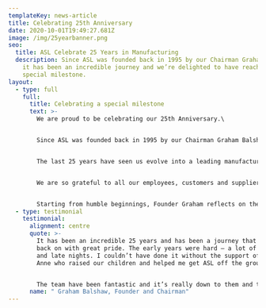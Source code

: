 ```yaml
---
templateKey: news-article
title: Celebrating 25th Anniversary
date: 2020-10-01T19:49:27.681Z
image: /img/25yearbanner.png
seo:
  title: ASL Celebrate 25 Years in Manufacturing
  description: Since ASL was founded back in 1995 by our Chairman Graham Balshaw,
    it has been an incredible journey and we’re delighted to have reached this
    special milestone.
layout:
  - type: full
    full:
      title: Celebrating a special milestone
      text: >-
        We are proud to be celebrating our 25th Anniversary.\


        Since ASL was founded back in 1995 by our Chairman Graham Balshaw, it has been an incredible journey and we’re delighted to have reached this special milestone.\


        The last 25 years have seen us evolve into a leading manufacturer with 70 staff and world class customers including Ford, Rolls Royce and Siemens.\


        We are so grateful to all our employees, customers and suppliers who have helped us reach this anniversary and we look forward to many more years ahead.\


        Starting from humble beginnings, Founder Graham reflects on the journey;
  - type: testimonial
    testimonial:
      alignment: centre
      quote: >-
        It has been an incredible 25 years and has been a journey that I look
        back on with great pride. The early years were hard – a lot of long days
        and late nights. I couldn’t have done it without the support of my wife
        Anne who raised our children and helped me get ASL off the ground.


        The team have been fantastic and it’s really down to them and their loyalty that ASL has made it this far. This year has been extremely rewarding for me as not only have we reached 25 years, but I also recently passed the ownership of ASL down to my three children, Gareth, Sophie and Oliver. I’m so pleased to keep the company in the family and look forward to hopefully seeing ASL continue on a journey of growth and success
      name: " Graham Balshaw, Founder and Chairman"
---
```

